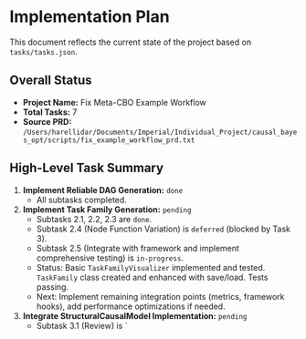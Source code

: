 # Implementation Plan

This document reflects the current state of the project based on `tasks/tasks.json`.

## Overall Status

- **Project Name:** Fix Meta-CBO Example Workflow
- **Total Tasks:** 7
- **Source PRD:** `/Users/harellidar/Documents/Imperial/Individual_Project/causal_bayes_opt/scripts/fix_example_workflow_prd.txt`

## High-Level Task Summary

1.  **Implement Reliable DAG Generation:** `done`
    - All subtasks completed.
2.  **Implement Task Family Generation:** `pending`
    - Subtasks 2.1, 2.2, 2.3 are `done`.
    - Subtask 2.4 (Node Function Variation) is `deferred` (blocked by Task 3).
    - Subtask 2.5 (Integrate with framework and implement comprehensive testing) is `in-progress`.
    - Status: Basic `TaskFamilyVisualizer` implemented and tested. `TaskFamily` class created and enhanced with save/load. Tests passing.
    - Next: Implement remaining integration points (metrics, framework hooks), add performance optimizations if needed.
3.  **Integrate StructuralCausalModel Implementation:** `pending`
    - Subtask 3.1 (Review) is `